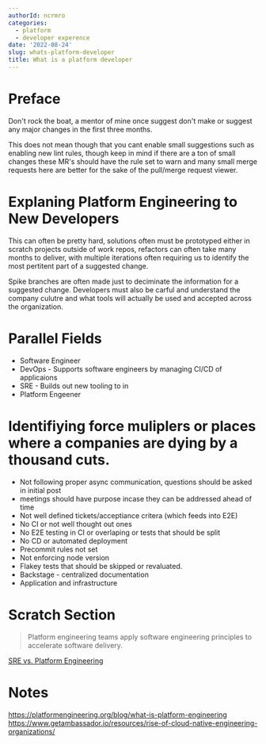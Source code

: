 ```yaml
---
authorId: ncrmro
categories:
  - platform
  - developer experence
date: '2022-08-24'
slug: whats-platform-developer
title: What is a platform developer 
---
```



# Preface

Don't rock the boat, a mentor of mine once suggest don't make or suggest any major changes in the first three months.

This does not mean though that you cant enable small suggestions such as enabling new lint rules, though keep in mind if there
are a ton of small changes these MR's should have the rule set to warn and many small merge requests here are better for the sake of the pull/merge request viewer.

# Explaning Platform Engineering to New Developers

This can often be pretty hard, solutions often must be prototyped either in scratch projects outside of work repos, refactors can often take many months to deliver, with multiple iterations often requiring us to identify the most pertitent part of a suggested change.

Spike branches are often made just to deciminate the information for a suggested change.
Developers must also be carful and understand the company culutre and what tools will actually be used and accepted across the organization.


# Parallel Fields

- Software Engineer
- DevOps - Supports software engineers by managing CI/CD of applicaions
- SRE - Builds out new tooling to in 
- Platform Engeener

# Identifiying force muliplers or places where a companies are dying by a thousand cuts.

- Not following proper async communication, questions should be asked in initial post
- meetings should have purpose incase they can be addressed ahead of time
- Not well defined tickets/acceptiance critera (which feeds into E2E)
- No CI or not well thought out ones
- No E2E testing in CI or overlaping or tests that should be split
- No CD or automated deployment
- Precommit rules not set
- Not enforcing node version
- Flakey tests that should be skipped or revaluated.
- Backstage - centralized documentation 
- Application and infrastructure 


# Scratch Section

> Platform engineering teams apply software engineering principles to accelerate software delivery. 

[SRE vs. Platform Engineering](https://www.getambassador.io/resources/rise-of-cloud-native-engineering-organizations/)

# Notes

https://platformengineering.org/blog/what-is-platform-engineering
https://www.getambassador.io/resources/rise-of-cloud-native-engineering-organizations/
